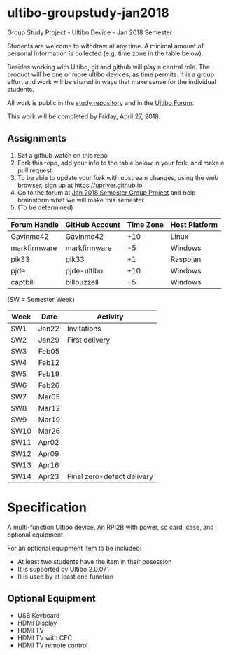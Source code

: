 # ultibo-groupstudy-jan2018
Group Study Project - Ultibo Device - Jan 2018 Semester

Students are welcome to withdraw at any time. A minimal amount of personal information is collected (e.g. time zone in the table below).

Besides working with Ultibo, git and github will play a central role. The product will be one or more ultibo devices, as time permits. It is a group effort and work will be shared in ways that make sense for the individual students.

All work is public in the [study repository](https://github.com/markfirmware/ultibo-groupstudy-jan2018) and in the [Ultibo Forum](https://ultibo.org/forum/index.php).

This work will be completed by Friday, April 27, 2018.

Assignments
-----------
1. Set a github watch on this repo
2. Fork this repo, add your info to the table below in your fork, and make a pull request
3. To be able to update your fork with upstream changes, using the web browser, sign up at https://upriver.github.io
4. Go to the forum at [Jan 2018 Semester Group Project](https://ultibo.org/forum/viewtopic.php?f=9&t=971) and help brainstorm what we will make this semester
5. (To be determined)

|Forum Handle|GitHub Account|Time Zone|Host Platform|
|------------|--------------|---------|-------------|
|Gavinmc42   |Gavinmc42     |+10      |Linux        |
|markfirmware|markfirmware  |-5       |Windows      |
|pik33       |pik33         |+1       |Raspbian     |
|pjde        |pjde-ultibo   |+10      |Windows      |
|captbill    |billbuzzell   |-5       |Windows      |
      

(SW = Semester Week)

|Week|Date |Activity   |
|----|-----|-----------|
|SW1 |Jan22|Invitations|
|SW2 |Jan29|First delivery|
|SW3 |Feb05||
|SW4 |Feb12||
|SW5 |Feb19||
|SW6 |Feb26||
|SW7 |Mar05||
|SW8 |Mar12||
|SW9 |Mar19||
|SW10|Mar26||
|SW11|Apr02||
|SW12|Apr09||
|SW13|Apr16||
|SW14|Apr23|Final zero-defect delivery|

Specification
=============
A multi-function Ultibo device. An RPI2B with power, sd card, case, and optional equipment

For an optional equipment item to be included:
* At least two students have the item in their posession
* It is supported by Ultibo 2.0.071
* It is used by at least one function

Optional Equipment
------------------
* USB Keyboard
* HDMI Display
* HDMI TV
* HDMI TV with CEC
* HDMI TV remote control
